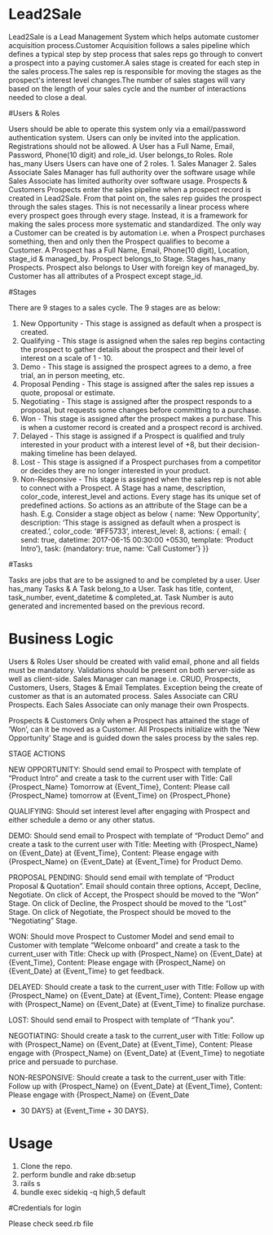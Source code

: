 # Lead2Sale

Lead2Sale is a Lead Management System which helps automate customer acquisition process.Customer Acquisition follows a sales pipeline which defines a typical step by step process that sales reps go through to convert a prospect into a paying customer.A sales stage is created for each step in the sales process.The sales rep is responsible for moving the stages as the prospect's interest level changes.The number of sales stages will vary based on the length of your sales cycle and the number of interactions needed to close a deal.

#Users & Roles

Users should be able to operate this system only via a email/password authentication system.
Users can only be invited into the application. Registrations should not be allowed.
A User has a Full Name, Email, Password, Phone(10 digit) and role_id.
User belongs_to Roles. Role has_many Users
Users can have one of 2 roles. 1. Sales Manager 2. Sales Associate
Sales Manager has full authority over the software usage while Sales Associate has limited
authority over software usage.
Prospects & Customers
Prospects enter the sales pipeline when a prospect record is created in Lead2Sale. From that
point on, the sales rep guides the prospect through the sales stages. This is not necessarily a
linear process where every prospect goes through every stage. Instead, it is a framework for
making the sales process more systematic and standardized.
The only way a Customer can be created is by automation i.e. when a Prospect purchases
something, then and only then the Prospect qualifies to become a Customer.
A Prospect has a Full Name, Email, Phone(10 digit), Location, stage_id & managed_by.
Prospect belongs_to Stage. Stages has_many Prospects. Prospect also belongs to User with
foreign key of managed_by.
Customer has all attributes of a Prospect except stage_id.

#Stages

There are 9 stages to a sales cycle. The 9 stages are as below:
1. New Opportunity - This stage is assigned as default when a prospect is created.
2. Qualifying - This stage is assigned when the sales rep begins contacting the prospect to
gather details about the prospect and their level of interest on a scale of 1 - 10.
3. Demo - This stage is assigned the prospect agrees to a demo, a free trial, an in person
meeting, etc.
4. Proposal Pending - This stage is assigned after the sales rep issues a quote, proposal or
estimate.
5. Negotiating - This stage is assigned after the prospect responds to a proposal, but
requests some changes before committing to a purchase.
6. Won - This stage is assigned after the prospect makes a purchase. This is when a
customer record is created and a prospect record is archived.
7. Delayed - This stage is assigned if a Prospect is qualified and truly interested in your
product with a interest level of +8, but their decision-making timeline has been delayed.
8. Lost - This stage is assigned if a Prospect purchases from a competitor or decides they
are no longer interested in your product.
9. Non-Responsive - This stage is assigned when the sales rep is not able to connect with a
Prospect.
A Stage has a name, description, color_code, interest_level and actions. Every stage has its
unique set of predefined actions. So actions as an attribute of the Stage can be a hash.
E.g. Consider a stage object as below
{ name: ‘New Opportunity’, description: ‘This stage is assigned as default when a prospect is
created.’, color_code: ‘#FF5733’, interest_level: 8, actions: { email: { send: true, datetime:
2017-06-15 00:30:00 +0530, template: ‘Product Intro’}, task: {mandatory: true, name: ‘Call
Customer’} }}


#Tasks

Tasks are jobs that are to be assigned to and be completed by a user.
User has_many Tasks & A Task belong_to a User.
Task has title, content, task_number, event_datetime & completed_at.
Task Number is auto generated and incremented based on the previous record.

# Business Logic

Users & Roles
User should be created with valid email, phone and all fields must be mandatory. Validations
should be present on both server-side as well as client-side.
Sales Manager can manage i.e. CRUD, Prospects, Customers, Users, Stages & Email Templates.
Exception being the create of customer as that is an automated process.
Sales Associate can CRU Prospects. Each Sales Associate can only manage their own Prospects.

Prospects & Customers
Only when a Prospect has attained the stage of ‘Won’, can it be moved as a Customer. All
Prospects initialize with the ‘New Opportunity’ Stage and is guided down the sales process by
the sales rep.

STAGE ACTIONS

NEW OPPORTUNITY: Should send email to Prospect with template
of “Product Intro” and create a task to the
current user with Title: Call {Prospect_Name}
Tomorrow at {Event_Time}, Content: Please
call {Prospect_Name} tomorrow at
{Event_Time} on {Prospect_Phone}

QUALIFYING: Should set interest level after engaging with
Prospect and either schedule a demo or any
other status.

DEMO: Should send email to Prospect with template
of “Product Demo” and create a task to the
current user with Title: Meeting with
{Prospect_Name} on {Event_Date} at
{Event_Time}, Content: Please engage with
{Prospect_Name} on {Event_Date} at
{Event_Time} for Product Demo.

PROPOSAL PENDING: Should send email with template of “Product
Proposal & Quotation”. Email should contain
three options, Accept, Decline, Negotiate.
On click of Accept, the Prospect should be
moved to the “Won” Stage.
On click of Decline, the Prospect should be
moved to the “Lost” Stage.
On click of Negotiate, the Prospect should be
moved to the “Negotiating” Stage.

WON: Should move Prospect to Customer Model
and send email to Customer with template
“Welcome onboard” and create a task to the
current_user with Title: Check up with
{Prospect_Name} on {Event_Date} at
{Event_Time}, Content: Please engage with
{Prospect_Name} on {Event_Date} at
{Event_Time} to get feedback.

DELAYED: Should create a task to the current_user with
Title: Follow up with {Prospect_Name} on
{Event_Date} at {Event_Time}, Content: Please
engage with {Prospect_Name} on
{Event_Date} at {Event_Time} to finalize
purchase.

LOST: Should send email to Prospect with template
of “Thank you”.

NEGOTIATING: Should create a task to the current_user with
Title: Follow up with {Prospect_Name} on
{Event_Date} at {Event_Time}, Content: Please
engage with {Prospect_Name} on
{Event_Date} at {Event_Time} to negotiate
price and persuade to purchase.

NON-RESPONSIVE: Should create a task to the current_user with
Title: Follow up with {Prospect_Name} on
{Event_Date} at {Event_Time}, Content: Please
engage with {Prospect_Name} on {Event_Date
+ 30 DAYS} at {Event_Time + 30 DAYS}.

# Usage

1. Clone the repo.
2. perform bundle and rake db:setup
3. rails s
4. bundle exec sidekiq -q high,5 default

#Credentials for login

Please check seed.rb file